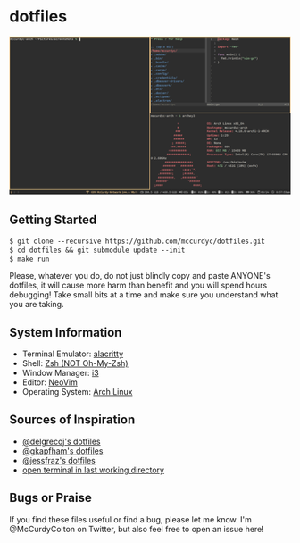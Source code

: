 # dotfiles

![sample of setup](./sample.png)

## Getting Started
```
$ git clone --recursive https://github.com/mccurdyc/dotfiles.git
$ cd dotfiles && git submodule update --init
$ make run
```

Please, whatever you do, do not just blindly copy and paste ANYONE's dotfiles, it will cause more harm than benefit and you will spend hours debugging! Take small bits at a time and make sure you understand what you are taking.

## System Information
+ Terminal Emulator: [alacritty](https://github.com/alacritty/alacritty)
+ Shell: [Zsh (NOT Oh-My-Zsh)](https://wiki.archlinux.org/index.php/zsh)
+ Window Manager: [i3](https://i3wm.org/)
+ Editor: [NeoVim](https://neovim.io/)
+ Operating System: [Arch Linux](https://www.archlinux.org/)

## Sources of Inspiration
+ [@delgrecoj's dotfiles](https://github.com/delgrecoj/nix)
+ [@gkapfham's dotfiles](https://github.com/gkapfham/dotfiles)
+ [@jessfraz's dotfiles](https://github.com/jessfraz/dotfile://github.com/jessfraz/dotfiles)
+ [open terminal in last working directory](https://www.reddit.com/r/i3wm/comments/6ugxvk/set_working_directory_for_terminal/dlsntaw)

## Bugs or Praise
If you find these files useful or find a bug, please let me know.
I'm @McCurdyColton on Twitter, but also feel free to open an issue here!
